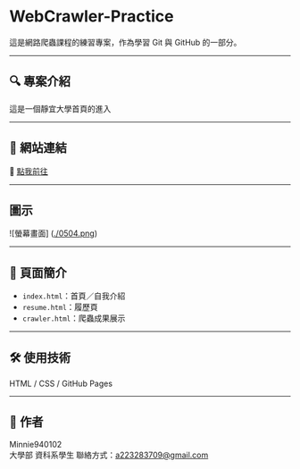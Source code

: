 
# WebCrawler-Practice

這是網路爬蟲課程的練習專案，作為學習 Git 與 GitHub 的一部分。

---

## 🔍 專案介紹

這是一個靜宜大學首頁的進入

---

## 🔗 網站連結

🧭 [點我前往](https://www.pu.edu.tw/)

---

## 圖示
![螢幕畫面] ([./0504.png]([https://innews.com.tw/wp-content/uploads/2023/09/IMG_1314.jpg](https://raw.githubusercontent.com/Minnie940102/WebCrawler-Practice/refs/heads/main/0504.png)))

---



## 📄 頁面簡介

- `index.html`：首頁／自我介紹  
- `resume.html`：履歷頁  
- `crawler.html`：爬蟲成果展示  

---

## 🛠 使用技術

HTML / CSS / GitHub Pages

---

## 👤 作者

Minnie940102  
大學部  資科系學生
聯絡方式：a223283709@gmail.com
